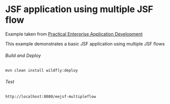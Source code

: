 JSF application using multiple JSF flow
=====================================
Example taken from [Practical Enterprise Application Development](http://www.itbuzzpress.com/ebooks/java-ee-7-development-on-wildfly.html)

This example demonstrates a basic JSF application using multiple JSF flows

###### Build and Deploy
```shell
mvn clean install wildfly:deploy
```

###### Test
```shell
http://localhost:8080/eejsf-multipleflow
```
